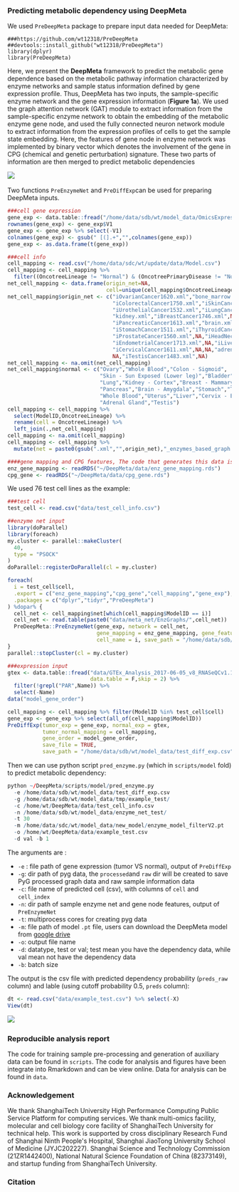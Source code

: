 ### Predicting metabolic dependency using DeepMeta

We used `PreDeepMeta`​ package to prepare input data needed for DeepMeta:

```shell
###https://github.com/wt12318/PreDeepMeta
##devtools::install_github("wt12318/PreDeepMeta")
library(dplyr)
library(PreDeepMeta)
```

Here, we present the **DeepMeta** framework to predict the metabolic gene dependence based on the metabolic pathway information characterized by enzyme networks and sample status information defined by gene expression profile. Thus, DeepMeta has two inputs, the sample-specific enzyme network and the gene expression information (**Figure 1a**). We used the graph attention network (GAT) module to extract information from the sample-specific enzyme network to obtain the embedding of the metabolic enzyme gene node, and used the fully connected neuron network module to extract information from the expression profiles of cells to get the sample state embedding. Here, the features of gene node in enzyme network was implemented by binary vector which denotes the involvement of the gene in CPG (chemical and genetic perturbation) signature. These two parts of information are then merged to predict metabolic dependencies

![](https://picgo-wutao.oss-cn-shanghai.aliyuncs.com/image-20240118105406-fuurffy.png)​

Two functions `PreEnzymeNet`​ and `PreDiffExp`​ can be used for preparing DeepMeta inputs.

```R
###cell gene expression
gene_exp <- data.table::fread("/home/data/sdb/wt/model_data/OmicsExpressionProteinCodingGenesTPMLogp1.csv",data.table = F)
rownames(gene_exp) <- gene_exp$V1
gene_exp <- gene_exp %>% select(-V1)
colnames(gene_exp) <- gsub(" [(].+","",colnames(gene_exp))
gene_exp <- as.data.frame(t(gene_exp))

###cell info 
cell_mapping <- read.csv("/home/data/sdc/wt/update/data/Model.csv")
cell_mapping <- cell_mapping %>%
  filter((OncotreeLineage != "Normal") & (OncotreePrimaryDisease != "Non-Cancerous"))
net_cell_mapping <- data.frame(origin_net=NA,
                               cell=unique(cell_mapping$OncotreeLineage))
net_cell_mapping$origin_net <- c("iOvarianCancer1620.xml","bone_marrow.xml",
                                 "iColorectalCancer1750.xml","iSkinCancer1386.xml",
                                 "iUrothelialCancer1532.xml","iLungCancer1490.xml",
                                 "kidney.xml","iBreastCancer1746.xml",NA,
                                 "iPancreaticCancer1613.xml","brain.xml",NA,NA,
                                 "iStomachCancer1511.xml","iThyroidCancer1710.xml",NA,NA,
                                 "iProstateCancer1560.xml",NA,"iHeadNeckCancer1628.xml",
                                 "iEndometrialCancer1713.xml",NA,"iLiverCancer1788.xml",
                                 "iCervicalCancer1611.xml",NA,NA,"adrenal_gland.xml",
                                 NA,"iTestisCancer1483.xml",NA)
net_cell_mapping <- na.omit(net_cell_mapping)
net_cell_mapping$normal <- c("Ovary","Whole Blood","Colon - Sigmoid",
                             "Skin - Sun Exposed (Lower leg)","Bladder",
                             "Lung","Kidney - Cortex","Breast - Mammary Tissue",
                             "Pancreas","Brain - Amygdala","Stomach","Thyroid","Prostate",
                             "Whole Blood","Uterus","Liver","Cervix - Endocervix",
                             "Adrenal Gland","Testis")
cell_mapping <- cell_mapping %>%
  select(ModelID,OncotreeLineage) %>%
  rename(cell = OncotreeLineage) %>%
  left_join(.,net_cell_mapping)
cell_mapping <- na.omit(cell_mapping)
cell_mapping <- cell_mapping %>%
  mutate(net = paste0(gsub(".xml","",origin_net),"_enzymes_based_graph.tsv"))

####gene mapping and CPG features, The code that generates this data is in `scripts/help_data.R`
enz_gene_mapping <- readRDS("~/DeepMeta/data/enz_gene_mapping.rds")
cpg_gene <- readRDS("~/DeepMeta/data/cpg_gene.rds")
```

We used 76 test cell lines as the example:

```R
###test cell 
test_cell <- read.csv("data/test_cell_info.csv")

##enzyme net input
library(doParallel)
library(foreach)
my.cluster <- parallel::makeCluster(
  40, 
  type = "PSOCK"
)
doParallel::registerDoParallel(cl = my.cluster)

foreach(
  i = test_cell$cell,
  .export = c("enz_gene_mapping","cpg_gene","cell_mapping","gene_exp"),
  .packages = c("dplyr","tidyr","PreDeepMeta")
) %dopar% {
  cell_net <- cell_mapping$net[which(cell_mapping$ModelID == i)]
  cell_net <- read.table(paste0("data/meta_net/EnzGraphs/",cell_net))
  PreDeepMeta::PreEnzymeNet(gene_exp, network = cell_net,
                            gene_mapping = enz_gene_mapping, gene_feature = cpg_gene,
                            cell_name = i, save_path = "/home/data/sdb/wt/model_data/enzyme_net_test/")
}
parallel::stopCluster(cl = my.cluster)

###expression input
gtex <- data.table::fread("data/GTEx_Analysis_2017-06-05_v8_RNASeQCv1.1.9_gene_median_tpm.gct",
                          data.table = F,skip = 2) %>% 
  filter(!grepl("PAR",Name)) %>% 
  select(-Name)
data("model_gene_order")

cell_mapping <- cell_mapping %>% filter(ModelID %in% test_cell$cell)
gene_exp <- gene_exp %>% select(all_of(cell_mapping$ModelID))
PreDiffExp(tumor_exp = gene_exp, normal_exp = gtex,
           tumor_normal_mapping = cell_mapping,
           gene_order = model_gene_order,
           save_file = TRUE, 
           save_path = "/home/data/sdb/wt/model_data/test_diff_exp.csv")

```

Then we can use python script `pred_enzyme.py`​ (which in `scripts/model`​ fold) to predict metabolic dependency:

```R
python ~/DeepMeta/scripts/model/pred_enzyme.py 
  -e /home/data/sdb/wt/model_data/test_diff_exp.csv 
  -g /home/data/sdb/wt/model_data/tmp/example_test/ 
  -c /home/wt/DeepMeta/data/test_cell_info.csv 
  -n /home/data/sdb/wt/model_data/enzyme_net_test/ 
  -t 30 
  -m /home/data/sdc/wt/model_data/new_model/enzyme_model_filterV2.pt 
  -o /home/wt/DeepMeta/data/example_test.csv 
  -d val -b 1
```

The arguments are :

* `-e`​ : file path of gene expression (tumor VS normal), output of `PreDiffExp`​
* `-g`: dir path of pyg data, the `processed`​ and `raw`​ dir will be created to save PyG processed graph data and raw sample information data
* `-c`: file name of predicted cell (csv), with columns of `cell`​ and `cell_index`​
* `-n`: dir path of sample enzyme net and gene node features, output of `PreEnzymeNet`​
* `-t`: multiprocess cores for creating pyg data
* `-m`: file path of model `.pt`​ file, users can download the DeepMeta model from [google drive](https://drive.google.com/file/d/1ZQAaSeOgmgBy-dE23i5qu5pieaAdCCUd/view?usp=drive_link)  
* `-o`: output file name
* `-d`: datatype, test or val; test mean you have the dependency data, while val mean not have the dependency data
* `-b`: batch size

The output is the csv file with predicted dependency probability (`preds_raw`​ column) and lable (using cutoff probability 0.5, `preds`​ column):

```R
dt <- read.csv("data/example_test.csv") %>% select(-X)
View(dt)
```

![](https://picgo-wutao.oss-cn-shanghai.aliyuncs.com/image-20240118111542-urhi2ix.png)​

### Reproducible analysis report

The code for training sample pre-processing and generation of auxiliary data can be found in `scripts`. The code for analysis and figures have been integrate into Rmarkdown and can be view online. Data for analysis can be found in `data`.    

### Acknowledgement

We thank ShanghaiTech University High Performance Computing Public Service Platform for computing services. We thank multi-omics facility, molecular and cell biology core facility of ShanghaiTech University for technical help. This work is supported by cross disciplinary Research Fund of Shanghai Ninth People's Hospital, Shanghai JiaoTong University School of Medicine (JYJC202227). Shanghai Science and Technology Commission (21ZR1442400), National Natural Science Foundation of China (82373149), and startup funding from ShanghaiTech University.

### Citation


